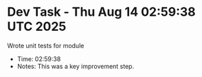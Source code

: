 # Dev Task - Thu Aug 14 02:59:38 UTC 2025
Wrote unit tests for module
- Time: 02:59:38
- Notes: This was a key improvement step.

